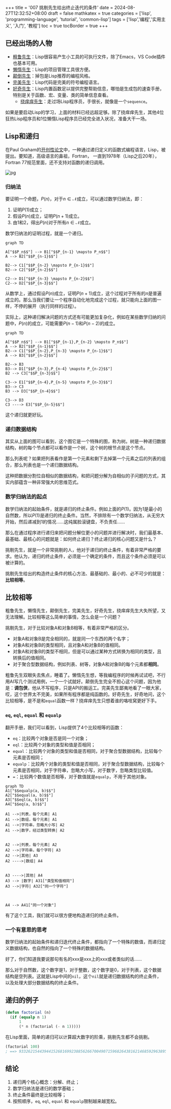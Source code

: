 +++
title = '007 挑剔先生给出终止迭代的条件'
date = 2024-08-27T12:32:52+08:00
draft = false
mathkatex = true
categories = ['lisp', 'programming-language', 'tutorial', 'common-lisp']
tags = ['lisp','编程','实用主义', '入门', '教程']
toc = true
tocBorder = true
+++

## 已经出场的人物

- [粗鲁先生](/posts/lisp/001-rude-start-application/)：Lisp很容易产生小工具的可执行文件，除了Emacs，VS Code插件也基本可用。
- [懒惰先生](/posts/lisp/002-lazy-process/)：Lisp的项目管理工具很方便。
- [颠倒先生](/posts/lisp/003-upsidedown-infix/)：掉包是Lisp推荐的编程风格。
- [完美先生](/posts/lisp/004-perfect/)：Lisp代码是完美的符号编程语言。
- [好奇先生](/posts/lisp/005-explore-lisp/)：Lisp内置函数足以提供完整帮助信息，哪怕是生成包的速查手册，特别是关于函数、宏、变量、类的简单信息查看。
  - [挠痒痒先生](/posts/lisp/006-sequence-in-lisp/)：走过场Lisp程序员，手很长，就像是一个`sequence`。

如果是要启动Lisp的学习，上面的材料已经远超足够。除了挠痒痒先生，其他4位狂热Lisp程序员和1位懒惰Lisp程序员已经完全进入状况，准备大干一场。

## Lisp和递归

在Paul Graham的[开创性论文](http://www-formal.stanford.edu/jmc/recursive.pdf)中，一种通过递归定义的函数式编程语言，Lisp，被提出。要知道，高级语言的鼻祖，Fortran， 一直到1978年（Lisp之后20年），Fortran 77规范里面，还不支持对函数的递归调用。

![pg](https://www.nlp-kyle.com/files/programming.jpg)

### 归纳法

要证明一个命题，$P(n)$，对于$n \in \mathcal{N}$成立，可以通过数学归纳法，即：

1. 证明$P(1)$成立；
2. 假设$P(n)$成立，证明$P(n+1)$成立。
3. 由1和2，得出$P(n)$对于所有$n \in \mathcal{N}$成立。

数学归纳法的证明过程，就是一个递归。

```mermaid
graph TD

A["$$P_n$$"] --> B1["$$P_{n-1} \mapsto P_n$$"]
A --> B2["$$P_{n-1}$$"]

B2--> C1["$$P_{n-2} \mapsto P_{n-1}$$"]
B2--> C2["$$P_{n-2}$$"]

C2--> D1["$$P_{n-3} \mapsto P_{n-2}$$"]
C2--> D2["$$P_{n-3}$$"]
```

从数学上，通过假设$P(n)$成立，证明$P(n+1)$成立，这个过程对于所有的$n$是普遍成立的。那么当我们要让一个程序自动化地完成这个过程，就只能向上面的图一样，不停的展开（执行同样的过程）。

实际上，这种递归解决问题的方式还有可能更加复杂化，例如在某些数学归纳的问题中，$P(n)$的成立，可能需要$P(n-1)$和$P(n-2)$的成立。

```mermaid
graph TD

A["$$P_n$$"] --> B1["$$P_{n-1},P_{n-2} \mapsto P_n$$"]
A --> B2["$$P_{n-1}$$"]
B2--> C1["$$P_{n-2},P_{n-3} \mapsto P_{n-1}$$"]
A --> B3["$$P_{n-2}$$"]

B2--> B3
B3--> D1["$$P_{n-3},P_{n-4} \mapsto P_{n-2}$$"]
B2 --> C3["$$P_{n-3}$$"]

C3--> E1["$$P_{n-4},P_{n-5} \mapsto P_{n-3}$$"]
B3--> C3
B3 --> D3["$$P_{n-4}$$"]

C3--> D3
C3 ----> E3["$$P_{n-5}$$"]
```

这个递归就更好玩。

### 递归数据结构

其实从上面的图可以看到，这个图它是一个特殊的图，称为树。树是一种递归数据结构，树的每个节点都可以看作是一个树，这个树的根节点是这个节点。

那么列表呢？如果把列表看作是第一个元素和剩下去掉第一个元素之后的列表的组合，那么列表也是一个递归数据结构。

这种把数据分割位自相似的数据结构，和把问题分解为自相似的子问题的方式，其实内部蕴含一种非常强大的思维范式。

### 数学归纳法的起点

数学归纳法的起始条件，就是递归的终止条件。例如上面的$P(1)$。因为1是最小的自然数，所以$P(1)$是递归的终止条件。当然，不排除有一个数学归纳法，从无穷大开始，然后递减到1的情况……这纯属脸滚键盘，不负责任……

那么在通过程序进行递归来把问题分解位更小的问题并进行解决时，我们最基本、最基础、最核心的问题就是：如何终止递归？终止递归的核心问题又是什么？

挑剔先生，就是一个非常挑剔的人，他对于递归的终止条件，有着非常严格的要求。他认为，递归的终止条件，必须是一个确定的条件，而且这个条件必须是可以被计算的。

挑剔先生给出的构造终止条件的核心方法、最基础的、最小的、必不可少的就是：**比较相等**。

## 比较相等

粗鲁先生，懒惰先生，颠倒先生，完美先生，好奇先生，挠痒痒先生大失所望，又无法理解。比较相等这么简单的事情，怎么会是一个问题？

挑剔先生，对于比较对象A和对象B相等，有着非常严格的区分。

- 对象A和对象B是完全相同的，就是同一个东西的两个名字；
- 对象A和对象B的类型相同，且对象A和对象B的值相同。
- 对象A和对象B的类型不相同，但是可以通过某种方式转换为相同的类型，且转换后的值相同。
- 对于聚合型数据结构，例如列表、树等，对象A和对象B的每个元素都**相同**。
  
粗鲁先生双眼失去焦点，睡着了。懒惰先生想，等我编程序的时候再试试吧，不行用AI写几个测试用例，一个一个试就好。颠倒先生完全不担心这个问题，因为他是：**调包侠**，他从不写程序，只是API的搬运工。完美先生鄙夷地看了一眼大家，哎，这个世界太不完美，如果所有程序都是纯函数的。好奇先生，好奇地问，这个比较相等，是不是和`equal`函数一样？挠痒痒先生只想着谁的咯吱窝更好下手。

### `eq`, `eql`, `equal` 和 `equalp`

翻开手册，我们可以看到，Lisp提供了4个比较相等的函数：

- `eq`：比较两个对象是否是同一个对象；
- `eql`：比较两个对象的类型和值是否相同；
- `equal`：比较两个对象的类型和值是否相同，对于聚合型数据结构，比较每个元素是否相同；
- `equalp`：比较两个对象的类型和值是否相同，对于聚合型数据结构，比较每个元素是否相同，对于字符串，忽略大小写，对于数字，忽略类型比较值。
- `=`：比较两个数值是否相等，对于数值就是`equalp`，不用于其他对象。

```mermaid
graph TD
A1["$$equalp(a, b)$$"]
A2["$$equal(a, b)$$"] 
A3["$$eql(a, b)$$"] 
A4["$$eq(a, b)$$"]

A1 -->|列表，每个元素| A1
A1 -->|数组，每个元素| A1
A1 -->|字符串，忽略大小写| A2
A1 -->|数字，经过类型转换| A2


A2 -->|列表，每个元素| A2
A2 -->|字符串，每个字符| A3
A2 -->|其他| A3
A2 ---->|数组| A4


A3 ---->|其他| A4
A3 --> |数字| A31["类型和值相同"]
A3 -->|字符| A32["同一个字符"]



A4 --> A41["同一个对象"]
```

有了这个工具，我们就可以很方便地构造递归的终止条件。

### 一个有意思的思考

数学归纳法的起始条件和递归迭代终止条件，都指向了一个特殊的数值，而递归定义数据结构，也自然的指向了一个特殊的数据结构。

好了，你们知道我要说那句有名的xxx是xxx上的xxx或者类似的话……

那么对于自然数，这个数字是1，对于整数，这个数字是0，对于列表，这个数据结构是空列表。这就是Lisp中间的`nil`，这个`nil`就是递归数据结构的终止条件，以及处理大部分数据结构的终止条件。

## 递归的例子

```lisp
(defun factorial (n)
  (if (equalp n 1)
      1
      (* n (factorial (- n 1)))))
```

在Lisp里面，简单的递归可以计算超大数字的阶乘，挑剔先生都不会挑剔。

```lisp
(factorial 100)
; ==> 93326215443944152681699238856266700490715968264381621468592963895217599993229915608941463976156518286253697920827223758251185210916864000000000000000000000000
```

## 结论

1. 递归两个核心概念：分解、终止；
2. 数学归纳法是递归的数学基础；
3. 终止条件最终是比较相等；
4. 按照顺序，`eq`, `eql`, `equal` 和 `equalp`限制越来越宽松。
